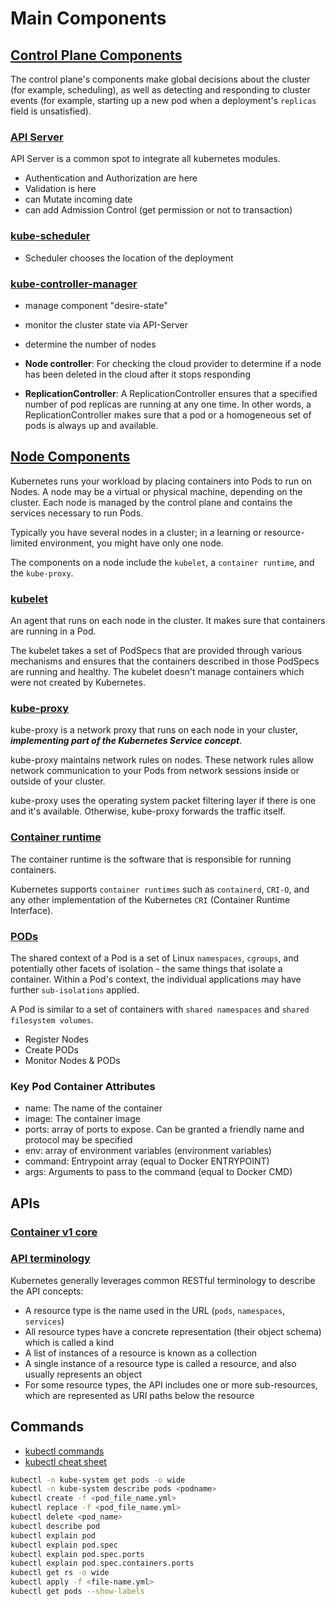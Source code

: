 # Main Components

## [Control Plane Components](https://kubernetes.io/docs/concepts/overview/components/#control-plane-components)

The control plane's components make global decisions about the cluster (for example, scheduling), as well as detecting and responding to cluster events (for example, starting up a new pod when a deployment's `replicas` field is unsatisfied).

### [API Server](https://kubernetes.io/docs/concepts/overview/components/#kube-apiserver)

API Server is a common spot to integrate all kubernetes modules.

- Authentication and Authorization are here
- Validation is here
- can Mutate incoming date
- can add Admission Control (get permission or not to transaction)

### [kube-scheduler](https://kubernetes.io/docs/concepts/overview/components/#kube-scheduler)

- Scheduler chooses the location of the deployment

### [kube-controller-manager](https://kubernetes.io/docs/concepts/overview/components/#kube-controller-manager)

- manage component "desire-state"
- monitor the cluster state via API-Server
- determine the number of nodes
- **Node controller**: For checking the cloud provider to determine if a node has been deleted in the cloud after it stops responding

- **ReplicationController**: A ReplicationController ensures that a specified number of pod replicas are running at any one time. In other words, a ReplicationController makes sure that a pod or a homogeneous set of pods is always up and available.

## [Node Components](https://kubernetes.io/docs/concepts/overview/components/#node-components)

Kubernetes runs your workload by placing containers into Pods to run on Nodes. A node may be a virtual or physical machine, depending on the cluster. Each node is managed by the control plane and contains the services necessary to run Pods.

Typically you have several nodes in a cluster; in a learning or resource-limited environment, you might have only one node.

The components on a node include the `kubelet`, a `container runtime`, and the `kube-proxy`.

### [kubelet](https://kubernetes.io/docs/concepts/overview/components/#kubelet)

An agent that runs on each node in the cluster. It makes sure that containers are running in a Pod.

The kubelet takes a set of PodSpecs that are provided through various mechanisms and ensures that the containers described in those PodSpecs are running and healthy. The kubelet doesn't manage containers which were not created by Kubernetes.

### [kube-proxy](https://kubernetes.io/docs/concepts/overview/components/#kube-proxy)

kube-proxy is a network proxy that runs on each node in your cluster, ***implementing part of the Kubernetes Service concept***.

kube-proxy maintains network rules on nodes. These network rules allow network communication to your Pods from network sessions inside or outside of your cluster.

kube-proxy uses the operating system packet filtering layer if there is one and it's available. Otherwise, kube-proxy forwards the traffic itself.

### [Container runtime](https://kubernetes.io/docs/concepts/overview/components/#container-runtime)

The container runtime is the software that is responsible for running containers.

Kubernetes supports `container runtimes` such as `containerd`, `CRI-O`, and any other implementation of the Kubernetes `CRI` (Container Runtime Interface).

### [PODs](https://kubernetes.io/docs/concepts/workloads/pods/)

The shared context of a Pod is a set of Linux `namespaces`, `cgroups`, and potentially other facets of isolation - the same things that isolate a container. Within a Pod's context, the individual applications may have further `sub-isolations` applied.

A Pod is similar to a set of containers with `shared namespaces` and `shared filesystem volumes`.

- Register Nodes
- Create PODs
- Monitor Nodes & PODs

### Key Pod Container Attributes

- name: The name of the container
- image: The container image
- ports: array of ports to expose. Can be granted a friendly name and protocol may be specified
- env: array of environment variables (environment variables)
- command: Entrypoint array (equal to Docker ENTRYPOINT)
- args: Arguments to pass to the command (equal to Docker CMD)

## APIs

### [Container v1 core](https://kubernetes.io/docs/reference/generated/kubernetes-api/v1.27/#container-v1-core)

### [API terminology](https://kubernetes.io/docs/reference/using-api/api-concepts/#standard-api-terminology)

Kubernetes generally leverages common RESTful terminology to describe the API concepts:

- A resource type is the name used in the URL (`pods`, `namespaces`, `services`)
- All resource types have a concrete representation (their object schema) which is called a kind
- A list of instances of a resource is known as a collection
- A single instance of a resource type is called a resource, and also usually represents an object
- For some resource types, the API includes one or more sub-resources, which are represented as URI paths below the resource

## Commands

- [kubectl commands](https://kubernetes.io/docs/reference/generated/kubectl/kubectl-commands)
- [kubectl cheat sheet](https://collabnix.com/kubectl-cheatsheet/)

```bash
kubectl -n kube-system get pods -o wide
kubectl -n kube-system describe pods <podname>
kubectl create -f <pod_file_name.yml>
kubectl replace -f <pod_file_name.yml>
kubectl delete <pod_name>
kubectl describe pod
kubectl explain pod
kubectl explain pod.spec
kubectl explain pod.spec.ports
kubectl explain pod.spec.containers.ports
kubectl get rs -o wide
kubectl apply -f <file-name.yml>
kubectl get pods --show-labels
```
